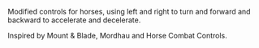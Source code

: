 Modified controls for horses, using left and right to turn and forward and backward to accelerate and decelerate.

Inspired by Mount & Blade, Mordhau and Horse Combat Controls.